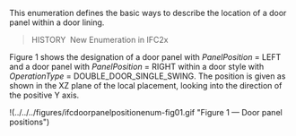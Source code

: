 This enumeration defines the basic ways to describe the location of a door panel within a door lining.

> HISTORY&nbsp; New Enumeration in IFC2x

Figure 1 shows the designation of a door panel with _PanelPosition_ = LEFT and a door panel with _PanelPosition_ = RIGHT within a door style with _OperationType_ = DOUBLE_DOOR_SINGLE_SWING. The position is given as shown in the XZ plane of the local placement, looking into the direction of the positive Y axis.

!(../../../figures/ifcdoorpanelpositionenum-fig01.gif "Figure 1 &mdash; Door panel positions")